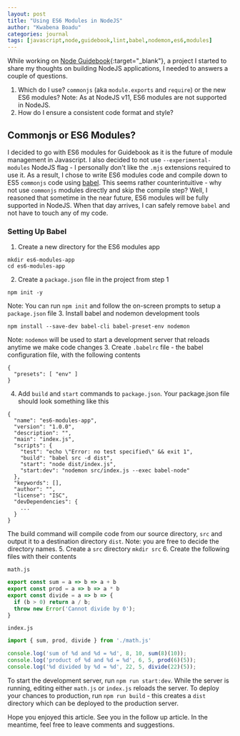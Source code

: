 ```yaml
---
layout: post
title: "Using ES6 Modules in NodeJS"
author: "Kwabena Boadu"
categories: journal
tags: [javascript,node,guidebook,lint,babel,nodemon,es6,modules]
---
```


While working on [Node Guidebook](https://github.com/biblicalph/guidebook){:target="_blank"}, a project I started to share my thoughts on building NodeJS applications, I needed to answers a couple of questions.

1. Which do I use? `commonjs` (aka `module.exports` and `require`) or the new ES6 modules? 
Note: As at NodeJS v11, ES6 modules are not  supported in NodeJS.
2. How do I ensure a consistent code format and style? 

## Commonjs or ES6 Modules?
I decided to go with ES6 modules for Guidebook as it is the future of module management in Javascript. 
I also decided to not use `--experimental-modules` NodeJS flag - I personally don't like the `.mjs` extensions required to use it.
As a result, I chose to write ES6 modules code and compile down to ES5 `commonjs` code using [babel](https://babeljs.io/). 
This seems rather counterintuitive - why not use `commonjs` modules directly and skip the compile step? Well, I reasoned that sometime in the near future, ES6 modules will be fully supported in NodeJS. When that day arrives, I can safely remove `babel` and not have to touch any of my code. 

### Setting Up Babel
1. Create a new directory for the ES6 modules app
```
mkdir es6-modules-app
cd es6-modules-app
```
2. Create a `package.json` file in the project from step 1
```
npm init -y
```
Note: You can run `npm init` and follow the on-screen prompts to setup a `package.json` file
3. Install babel and nodemon development tools
```
npm install --save-dev babel-cli babel-preset-env nodemon
```
Note: `nodemon` will be used to start a development server that reloads anytime we make code changes
3. Create `.babelrc` file - the babel configuration file, with the following contents
```
{
  "presets": [ "env" ]
}
```
4. Add `build` and `start` commands to `package.json`. Your package.json file should look something like this
```
{
  "name": "es6-modules-app",
  "version": "1.0.0",
  "description": "",
  "main": "index.js",
  "scripts": {
    "test": "echo \"Error: no test specified\" && exit 1",
    "build": "babel src -d dist",
    "start": "node dist/index.js",
    "start:dev": "nodemon src/index.js --exec babel-node"
  },
  "keywords": [],
  "author": "",
  "license": "ISC",
  "devDependencies": {
    ...
  }
}
```
The build command will compile code from our source directory, `src` and output it to a destination directory `dist`. Note: you are free to decide the directory names.
5. Create a `src` directory
`mkdir src`
6. Create the following files with their contents

`math.js`
```js
export const sum = a => b => a + b
export const prod = a => b => a * b
export const divide = a => b => {
  if (b > 0) return a / b;
  throw new Error('Cannot divide by 0');
}
```
`index.js`
```js
import { sum, prod, divide } from './math.js'

console.log('sum of %d and %d = %d', 8, 10, sum(8)(10));
console.log('product of %d and %d = %d', 6, 5, prod(6)(5));
console.log('%d divided by %d = %d', 22, 5, divide(22)(5));
```

To start the development server, run `npm run start:dev`. While the server is running, editing either `math.js` or `index.js` reloads the server.
To deploy your chances to production, run `npm run build` - this creates a `dist` directory which can be deployed to the production server.

Hope you enjoyed this article. See you in the follow up article. In the meantime, feel free to leave comments and suggestions. 